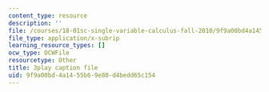 ```yaml
---
content_type: resource
description: ''
file: /courses/18-01sc-single-variable-calculus-fall-2010/9f9a00bd4a1455b69e80d4bedd65c154_21789.vtt
file_type: application/x-subrip
learning_resource_types: []
ocw_type: OCWFile
resourcetype: Other
title: 3play caption file
uid: 9f9a00bd-4a14-55b6-9e80-d4bedd65c154
---
```

